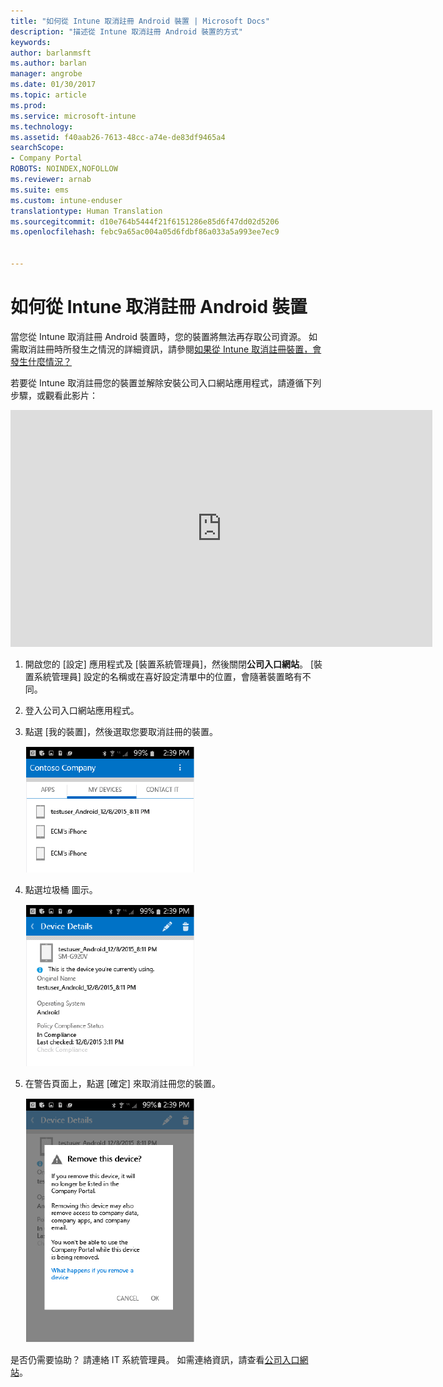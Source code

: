 ```yaml
---
title: "如何從 Intune 取消註冊 Android 裝置 | Microsoft Docs"
description: "描述從 Intune 取消註冊 Android 裝置的方式"
keywords: 
author: barlanmsft
ms.author: barlan
manager: angrobe
ms.date: 01/30/2017
ms.topic: article
ms.prod: 
ms.service: microsoft-intune
ms.technology: 
ms.assetid: f40aab26-7613-48cc-a74e-de83df9465a4
searchScope:
- Company Portal
ROBOTS: NOINDEX,NOFOLLOW
ms.reviewer: arnab
ms.suite: ems
ms.custom: intune-enduser
translationtype: Human Translation
ms.sourcegitcommit: d10e764b5444f21f6151286e85d6f47dd02d5206
ms.openlocfilehash: febc9a65ac004a05d6fdbf86a033a5a993ee7ec9


---
```



# <a name="how-to-unenroll-your-android-device-from-intune"></a>如何從 Intune 取消註冊 Android 裝置

當您從 Intune 取消註冊 Android 裝置時，您的裝置將無法再存取公司資源。  如需取消註冊時所發生之情況的詳細資訊，請參閱[如果從 Intune 取消註冊裝置，會發生什麼情況？](what-happens-if-you-unenroll-your-device-from-intune-android.md)

若要從 Intune 取消註冊您的裝置並解除安裝公司入口網站應用程式，請遵循下列步驟，或觀看此影片：

<iframe width="675" height="379" src="https://www.youtube.com/embed/K-Vi7lNfaMk" frameborder="0" allowfullscreen></iframe>

1. 開啟您的 [設定] 應用程式及 [裝置系統管理員]，然後關閉**公司入口網站**。 [裝置系統管理員] 設定的名稱或在喜好設定清單中的位置，會隨著裝置略有不同。

2.  登入公司入口網站應用程式。

3.  點選 [我的裝置]，然後選取您要取消註冊的裝置。

    ![選擇您要取消註冊的裝置。](./media/andr-1-my-devices-choose.png)

4.  點選垃圾桶 圖示。

    ![點選垃圾桶圖示。](./media/andr-2-tap-trashcan.png)

5.  在警告頁面上，點選 [確定] 來取消註冊您的裝置。

    ![移除裝置。](./media/andr-3-warning-about-remove.png)

是否仍需要協助？ 請連絡 IT 系統管理員。 如需連絡資訊，請查看[公司入口網站](http://portal.manage.microsoft.com)。



<!--HONumber=Jan17_HO5-->


